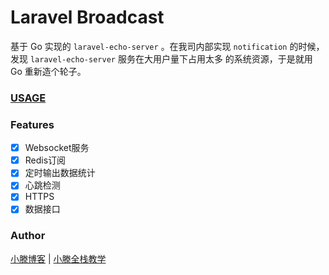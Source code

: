 # Laravel Broadcast

基于 Go 实现的 `laravel-echo-server` 。在我司内部实现 `notification` 的时候，发现 `laravel-echo-server` 服务在大用户量下占用太多
的系统资源，于是就用 Go 重新造个轮子。

###  [USAGE](doc/USAGE.md)

### Features

+ [x] Websocket服务
+ [x] Redis订阅
+ [x] 定时输出数据统计
+ [x] 心跳检测
+ [x] HTTPS
+ [x] 数据接口

### Author

[小滕博客](https://58hualong.cn) | [小滕全栈教学](https://58hualong.com)

